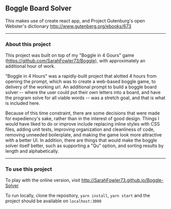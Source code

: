 ## Boggle Board Solver


This makes use of create react app, and Project Gutenburg's open Webster's dictionary http://www.gutenberg.org/ebooks/673

---

### About this project
This project was built on top of my "Boggle in 4 Gours" game (https://github.com/SarahFowler73/Boggle), with approximately an additional hour of work. 

"Boggle in 4 Hours" was a rapidly-built project that alotted 4 hours from opening the prompt, which was to create a web-based boggle game, to delivery of the working url. An additional prompt to build a boggle board solver -- where the user could put their own letters into a board, and have the program solve for all viable words -- was a stretch goal, and that is what is included here. 

Because of this time constraint, there are some decisions that were made for expediency's sake, rather than in the interest of good design. Things I would have liked to do or improve include replacing inline styles with CSS files, adding unit tests, improving organization and cleanliness of code, removing unneeded boilerplate, and making the game look more attractive with a better UI. In addition, there are things that would make the boggle solver itself better, such as supporting a "Qu" option, and sorting results by length and alphabetically.

---

### To use this project
To play with the online version, visit http://SarahFowler73.github.io/Boggle-Solver

To run locally, clone the repository, `yarn install`, `yarn start` and the project should be available on `localhost:3000`
